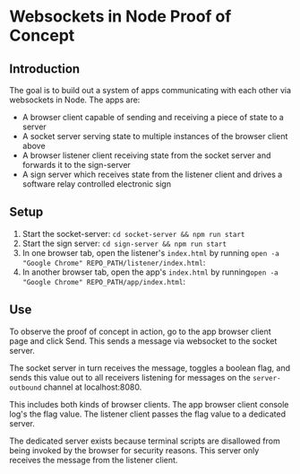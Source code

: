 # Websockets in Node Proof of Concept

## Introduction

The goal is to build out a system of apps communicating with each other via websockets in Node.  The apps are:
- A browser client capable of sending and receiving a piece of state to a server
- A socket server serving state to multiple instances of the browser client above 
- A browser listener client receiving state from the socket server and forwards it to the sign-server
- A sign server which receives state from the listener client and drives a software relay controlled electronic sign 

## Setup
1. Start the socket-server: `cd socket-server && npm run start`
2. Start the sign server: `cd sign-server && npm run start`
3. In one browser tab, open the listener's `index.html` by running `open -a "Google Chrome" REPO_PATH/listener/index.html`: 
4. In another browser tab, open the app's `index.html` by running`open -a "Google Chrome" REPO_PATH/app/index.html`: 

## Use

To observe the proof of concept in action, go to the app browser client page and click Send.  This sends a message via websocket to the socket server.

The socket server in turn receives the message, toggles a boolean flag, and sends this value out to all receivers listening for messages on the `server-outbound` channel at localhost:8080.

This includes both kinds of browser clients.  The app browser client console log's the flag value.  The listener client passes the flag value to a dedicated server.

The dedicated server exists because terminal scripts are disallowed from being invoked by the browser for security reasons.  This server only receives the message from the listener client.
